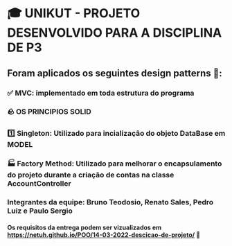 # 🎓 UNIKUT - PROJETO DESENVOLVIDO PARA A DISCIPLINA DE P3
## Foram aplicados os seguintes design patterns 📑:

### ✅ MVC: implementado em toda estrutura do programa
### 🪨 OS PRINCIPIOS SOLID 
### 1️⃣ Singleton: Utilizado para incialização do objeto DataBase em MODEL
### 🏭 Factory Method: Utilizado para melhorar o encapsulamento do projeto durante a criação de contas na classe AccountController

### Integrantes da equipe: Bruno Teodosio, Renato Sales, Pedro Luiz e Paulo Sergio 

#### Os requisitos da entrega podem ser vizualizados em https://netuh.github.io/POO/14-03-2022-descicao-de-projeto/ 📜
